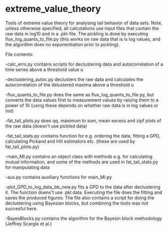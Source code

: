 # extreme_value_theory
Tools of extreme value theory for analysing tail behavior of data sets.
Note, unless otherwise specified, all calculations use input files that contain the raw data in log10 and in a .pkl-file. The pickling is done by executing flux_log_quants_to_file.py (this works on raw data that is is log values, and the algorithm does no exponentiation prior to pickling).

File contents:

-calc_errs.py contains scripts for declustering data and autocorrelation of a time series above a threshold value u

-declustering_autoc.py declusters the raw data and calculates the autocorrelation of the delustered maxima above a threshold u

-flux_quants_to_file.py does the same as flux_log_quants_to_file.py, but converts the data values first to measurement values by raising them to a power of 10 (using these depends on whether raw data is in log values or not)

-fat_tail_plots.py does qq, maximum to sum, mean excess and zipf plots of the raw data (doesn't use pickled data)

-fat_tail_stats.py contains function for e.g. ordering the data, fitting a GPD, calculating Pickand and Hill estimators etc. (these are used by fat_tail_plots.py)

-main_MI.py contains an object class with methods e.g. for calculating mutual information, and some of the methods are used in fat_tail_stats.py for manipulating data

-aux.py contains auxiliary functions for main_MI.py

-plot_GPD_to_log_data_bb_new.py fits a GPD to the data after declustering it. The function doens't use .pkl data. Executing the file does the fitting and saves the produced figures. The file also contains a script for doing the declustering using Bayesian blocks, but combining the tools was not succesful here.

-BayesBlocks.py contains the algorithm for the Bayesin block methodology (Jeffrey Scargle et al.)
